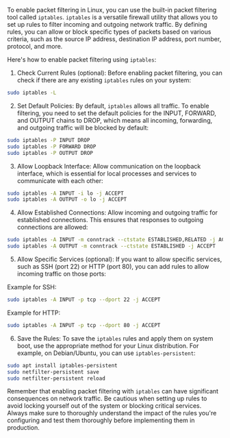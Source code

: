 To enable packet filtering in Linux, you can use the built-in packet filtering tool called `iptables`. `iptables` is a versatile firewall utility that allows you to set up rules to filter incoming and outgoing network traffic. By defining rules, you can allow or block specific types of packets based on various criteria, such as the source IP address, destination IP address, port number, protocol, and more.

Here's how to enable packet filtering using `iptables`:

1. Check Current Rules (optional):
Before enabling packet filtering, you can check if there are any existing `iptables` rules on your system:

```bash
sudo iptables -L
```

2. Set Default Policies:
By default, `iptables` allows all traffic. To enable filtering, you need to set the default policies for the INPUT, FORWARD, and OUTPUT chains to DROP, which means all incoming, forwarding, and outgoing traffic will be blocked by default:

```bash
sudo iptables -P INPUT DROP
sudo iptables -P FORWARD DROP
sudo iptables -P OUTPUT DROP
```

3. Allow Loopback Interface:
Allow communication on the loopback interface, which is essential for local processes and services to communicate with each other:

```bash
sudo iptables -A INPUT -i lo -j ACCEPT
sudo iptables -A OUTPUT -o lo -j ACCEPT
```

4. Allow Established Connections:
Allow incoming and outgoing traffic for established connections. This ensures that responses to outgoing connections are allowed:

```bash
sudo iptables -A INPUT -m conntrack --ctstate ESTABLISHED,RELATED -j ACCEPT
sudo iptables -A OUTPUT -m conntrack --ctstate ESTABLISHED -j ACCEPT
```

5. Allow Specific Services (optional):
If you want to allow specific services, such as SSH (port 22) or HTTP (port 80), you can add rules to allow incoming traffic on those ports:

Example for SSH:
```bash
sudo iptables -A INPUT -p tcp --dport 22 -j ACCEPT
```

Example for HTTP:
```bash
sudo iptables -A INPUT -p tcp --dport 80 -j ACCEPT
```

6. Save the Rules:
To save the `iptables` rules and apply them on system boot, use the appropriate method for your Linux distribution. For example, on Debian/Ubuntu, you can use `iptables-persistent`:

```bash
sudo apt install iptables-persistent
sudo netfilter-persistent save
sudo netfilter-persistent reload
```

Remember that enabling packet filtering with `iptables` can have significant consequences on network traffic. Be cautious when setting up rules to avoid locking yourself out of the system or blocking critical services. Always make sure to thoroughly understand the impact of the rules you're configuring and test them thoroughly before implementing them in production.
